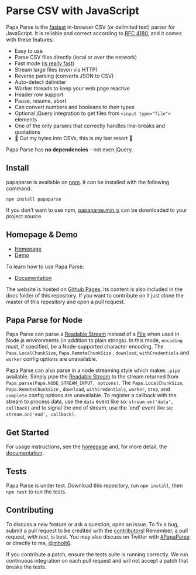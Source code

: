 Parse CSV with JavaScript
========================================

Papa Parse is the [fastest](http://jsperf.com/javascript-csv-parsers/4) in-browser CSV (or delimited text) parser for JavaScript. It is reliable and correct according to [RFC 4180](https://tools.ietf.org/html/rfc4180), and it comes with these features:

- Easy to use
- Parse CSV files directly (local or over the network)
- Fast mode ([is really fast](http://jsperf.com/javascript-csv-parsers/3))
- Stream large files (even via HTTP)
- Reverse parsing (converts JSON to CSV)
- Auto-detect delimiter
- Worker threads to keep your web page reactive
- Header row support
- Pause, resume, abort
- Can convert numbers and booleans to their types
- Optional jQuery integration to get files from `<input type="file">` elements
- One of the only parsers that correctly handles line-breaks and quotations
- 🎵 Cut my bytes into CSVs, this is my last resort 🎵

Papa Parse has **no dependencies** - not even jQuery.

Install
-------

papaparse is available on [npm](https://www.npmjs.com/package/papaparse). It
can be installed with the following command:

    npm install papaparse

If you don't want to use npm, [papaparse.min.js](https://unpkg.com/papaparse@latest/papaparse.min.js) can be downloaded to your project source.


Homepage & Demo
----------------

- [Homepage](http://papaparse.com)
- [Demo](http://papaparse.com/demo)

To learn how to use Papa Parse:

- [Documentation](http://papaparse.com/docs)

The website is hosted on [Github Pages](https://pages.github.com/). Its content is also included in the docs folder of this repository. If you want to contribute on it just clone the master of this repository and open a pull request.


Papa Parse for Node
--------------------

Papa Parse can parse a [Readable Stream](https://nodejs.org/api/stream.html#stream_readable_streams) instead of a [File](https://www.w3.org/TR/FileAPI/) when used in Node.js environments (in addition to plain strings). In this mode, `encoding` must, if specified, be a Node-supported character encoding. The `Papa.LocalChunkSize`, `Papa.RemoteChunkSize` , `download`, `withCredentials` and `worker` config options are unavailable.

Papa Parse can also parse in a node streaming style which makes `.pipe` available.  Simply pipe the [Readable Stream](https://nodejs.org/api/stream.html#stream_readable_streams) to the stream returned from `Papa.parse(Papa.NODE_STREAM_INPUT, options)`.  The `Papa.LocalChunkSize`, `Papa.RemoteChunkSize` , `download`, `withCredentials`, `worker`, `step`, and `complete` config options are unavailable.  To register a callback with the stream to process data, use the `data` event like so: `stream.on('data', callback)` and to signal the end of stream, use the 'end' event like so: `stream.on('end', callback)`.

Get Started
-----------

For usage instructions, see the [homepage](http://papaparse.com) and, for more detail, the [documentation](http://papaparse.com/docs).

Tests
-----

Papa Parse is under test. Download this repository, run `npm install`, then `npm test` to run the tests.

Contributing
------------

To discuss a new feature or ask a question, open an issue. To fix a bug, submit a pull request to be credited with the [contributors](https://github.com/mholt/PapaParse/graphs/contributors)! Remember, a pull request, *with test*, is best. You may also discuss on Twitter with [#PapaParse](https://twitter.com/search?q=%23PapaParse&src=typd&f=realtime) or directly to me, [@mholt6](https://twitter.com/mholt6).

If you contribute a patch, ensure the tests suite is running correctly. We run continuous integration on each pull request and will not accept a patch that breaks the tests.
